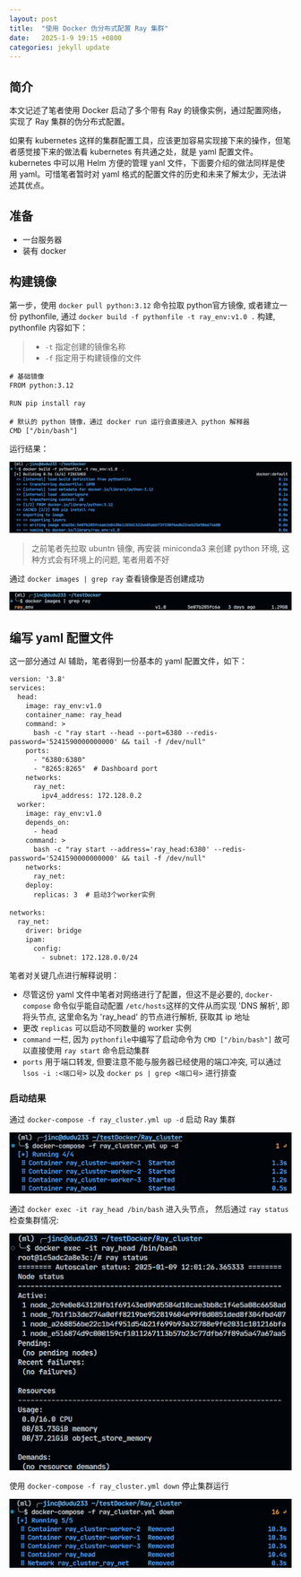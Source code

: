 ```yaml
---
layout: post
title:  "使用 Docker 伪分布式配置 Ray 集群"
date:   2025-1-9 19:15 +0800
categories: jekyll update
---
```


## 简介

本文记述了笔者使用 Docker 启动了多个带有 Ray 的镜像实例，通过配置网络，实现了 Ray 集群的伪分布式配置。

如果有 kubernetes 这样的集群配置工具，应该更加容易实现接下来的操作，但笔者感觉接下来的做法看 kubernetes 有共通之处，就是 yaml 配置文件。kubernetes 中可以用 Helm 方便的管理 yanl 文件，下面要介绍的做法同样是使用 yaml。可惜笔者暂时对 yaml 格式的配置文件的历史和未来了解太少，无法讲述其优点。

## 准备

- 一台服务器
- 装有 docker

## 构建镜像

第一步，使用 `docker pull python:3.12` 命令拉取 python官方镜像, 或者建立一份 pythonfile, 通过 `docker build -f pythonfile -t ray_env:v1.0 .` 构建, pythonfile 内容如下：
> - `-t` 指定创建的镜像名称
> - `-f` 指定用于构建镜像的文件

```docker
# 基础镜像
FROM python:3.12

RUN pip install ray

# 默认的 python 镜像，通过 docker run 运行会直接进入 python 解释器
CMD ["/bin/bash"]  
```

运行结果：

![build](../imgs/ray_cluster/PixPin_2025-01-09_19-47-57.png)

> 之前笔者先拉取 ubuntn 镜像, 再安装 miniconda3 来创建 python 环境, 这种方式会有环境上的问题, 笔者用着不好

通过 `docker images | grep ray` 查看镜像是否创建成功

![ray](../imgs/ray_cluster/PixPin_2025-01-09_19-46-05.png)

## 编写 yaml 配置文件

这一部分通过 AI 辅助，笔者得到一份基本的 yaml 配置文件，如下：

```docker
version: '3.8'
services:
  head:
    image: ray_env:v1.0
    container_name: ray_head
    command: >
      bash -c "ray start --head --port=6380 --redis-password='5241590000000000' && tail -f /dev/null"
    ports:
      - "6380:6380"
      - "8265:8265"  # Dashboard port
    networks:
      ray_net:
        ipv4_address: 172.128.0.2
  worker:
    image: ray_env:v1.0
    depends_on:
      - head
    command: >
      bash -c "ray start --address='ray_head:6380' --redis-password='5241590000000000' && tail -f /dev/null"
    networks:
      ray_net:
    deploy:
      replicas: 3  # 启动3个worker实例

networks:
  ray_net:
    driver: bridge
    ipam:
      config:
        - subnet: 172.128.0.0/24
```

笔者对关键几点进行解释说明：

- 尽管这份 yaml 文件中笔者对网络进行了配置，但这不是必要的, `docker-compose` 命令似乎能自动配置 `/etc/hosts`这样的文件从而实现 'DNS 解析', 即将头节点, 这里命名为 'ray_head' 的节点进行解析, 获取其 ip 地址
- 更改 `replicas` 可以启动不同数量的 worker 实例
- `command` 一栏, 因为 `pythonfile`中编写了启动命令为 `CMD ["/bin/bash"]` 故可以直接使用 `ray start` 命令启动集群
- `ports` 用于端口转发, 但要注意不能与服务器已经使用的端口冲突, 可以通过 `lsos -i :<端口号>` 以及 `docker ps | grep <端口号>` 进行排查

### 启动结果

通过 `docker-compose -f ray_cluster.yml up -d` 启动 Ray 集群

![up](../imgs/ray_cluster/PixPin_2025-01-09_20-01-02.png)

通过 `docker exec -it ray_head /bin/bash` 进入头节点， 然后通过 `ray status` 检查集群情况:

![exec](../imgs/ray_cluster/PixPin_2025-01-09_20-01-52.png)


使用 `docker-compose -f ray_cluster.yml down` 停止集群运行

![down](../imgs/ray_cluster/PixPin_2025-01-09_19-58-51.png)
